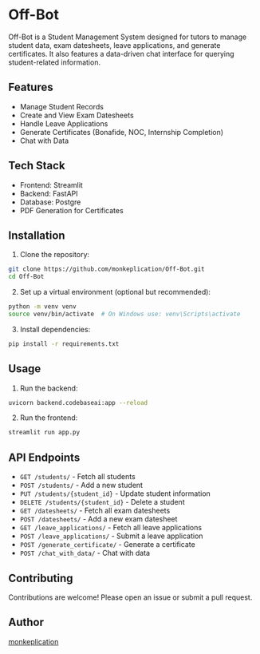 # Off-Bot

Off-Bot is a Student Management System designed for tutors to manage student data, exam datesheets, leave applications, and generate certificates. It also features a data-driven chat interface for querying student-related information.

## Features
- Manage Student Records
- Create and View Exam Datesheets
- Handle Leave Applications
- Generate Certificates (Bonafide, NOC, Internship Completion)
- Chat with Data

## Tech Stack
- Frontend: Streamlit
- Backend: FastAPI
- Database: Postgre
- PDF Generation for Certificates

## Installation

1. Clone the repository:
```bash
git clone https://github.com/monkeplication/Off-Bot.git
cd Off-Bot
```

2. Set up a virtual environment (optional but recommended):
```bash
python -m venv venv
source venv/bin/activate  # On Windows use: venv\Scripts\activate
```

3. Install dependencies:
```bash
pip install -r requirements.txt
```

## Usage

1. Run the backend:
```bash
uvicorn backend.codebaseai:app --reload
```

2. Run the frontend:
```bash
streamlit run app.py
```

## API Endpoints
- `GET /students/` - Fetch all students
- `POST /students/` - Add a new student
- `PUT /students/{student_id}` - Update student information
- `DELETE /students/{student_id}` - Delete a student
- `GET /datesheets/` - Fetch all exam datesheets
- `POST /datesheets/` - Add a new exam datesheet
- `GET /leave_applications/` - Fetch all leave applications
- `POST /leave_applications/` - Submit a leave application
- `POST /generate_certificate/` - Generate a certificate
- `POST /chat_with_data/` - Chat with data

## Contributing
Contributions are welcome! Please open an issue or submit a pull request.

## Author
[monkeplication](https://github.com/monkeplication)
